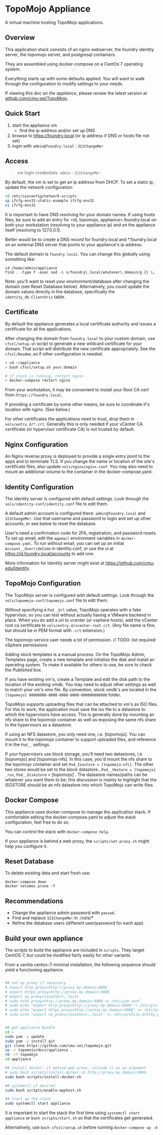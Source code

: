 # TopoMojo Appliance

A virtual machine hosting TopoMojo applications.

## Overview

This application stack consists of an nginx webserver, the foundry identity server, the topomojo server, and postgresql containers.

They are assembled using docker-compose on a CentOs 7 operating system.

Everything starts up with some defaults applied.  You will want to walk through the configuration to modify settings to your needs.

If viewing this doc *on the appliance*, please review the latest version at [github.com/cmu-sei/TopoMojo](https://github.com/cmu-sei/TopoMojo/docs/appliance).

## Quick Start
1. start the appliance vm
    - find the ip address and/or set up DNS
2. browse to https://foundry.local (or ip address if DNS or hosts file not set)
3. login with `admin@foundry.local` : `321ChangeMe!`

## Access

> vm login credentials: `admin` : `321ChangeMe!`

By default, the vm is set to get an ip address from DHCP. To set a static ip, update the network configuration:
```bash
cd /etc/sysconfig/network-scripts
cp ifcfg-ens32-static-example ifcfg-ens32
vi ifcfg-ens32
```

It is important to have DNS resolving for your domain names.  If using hosts files, be sure to add an entry for <id, topomojo, appliance>.foundry.local on both your workstation (resolving to your appliance ip) and on the appliance itself (resolving to 127.0.0.1).

Better would be to create a DNS record for foundry.local and *.foundry.local on an external DNS server that points to your appliance's ip address.

The default domain is `foundry.local`. You can change this globally using something like:

```
cd /home/admin/appliance
find . -type f -exec sed -i s/foundry\.local/whatever\.domain/g {} \;
```

Note: you'll want to reset your environment/database after changing the domain (see Reset Database below). Alternatively, you could update the domain values directly in the database, specifically the `identity_db.ClientUris` table.

## Certificate

By default the appliance generates a local certificate authority and issues a certificate for all the applications.

After changing the domain from `foundry.local` to your custom domain, use `cfssl/setup.sh` script to generate a new wildcard certificate for your domain.  That script will distribute the new certificate appropriately.  See the `cfssl/Readme.md` if other configuration is needed.

```bash
> cd ~/appliance
> bash cfssl/setup.sh your.domain

# if stack is running, restart nginx
> docker-compose restart nginx
```

From your workstation, it may be convenient to install your Root CA cert from `https://foundry.local`.

If providing a certificate by some other means, be sure to coordinate it's location with nginx. (See below.)

For other certificates the applications need to trust, drop them in `vols/entry.d/*.crt`.  Generally this is only needed if your vCenter CA certificate (or hypervisor certificate CA) is not trusted by default.

## Nginx Configuration

An Nginx reverse proxy is deployed to provide a single entry point to the apps and to terminate TLS.
If you change the name or location of the site's certificate files, also update `vols/nginx/nginx.conf`.  You may also need to mount an additional volume to the container in the docker-compose.yaml.

## Identity Configuration

The identity server is configured with default settings.  Look through the `vols/identity-conf/identity.conf` file to edit them.

A default admin account is configured there: `admin@foundry.local` and `321ChangeMe!`.  Use that username and password to login and set up other accounts, or see below to reset the database.

User's need a confirmation code for 2FA, registration, and password resets.  To set up email, edit the `appmail` environment variables in `docker-compose.yaml`.  To run without email, you can set up an initial `Account__OverrideCode` in identity.conf, or use the ui at https://id.foundry.local/accounts to add one.

More information for Identity server might exist at https://github.com/cmu-edu/Identity.

## TopoMojo Configuration

The TopoMojo server is configured with default settings.  Look through the `vols/topomojo-conf/topomojo.conf` file to edit them.

Without specifying a `Pod__Url` value, TopoMojo operates with a fake hypervisor, so you can test without actually having a VMware backend in place.  When you do add a url to vcenter (or vsphere hosts), add the vCenter root ca certificate to `vols/entry.d/vcenter-root.crt`. (Any file name is fine, but should be in PEM format with `.crt` extension.)

<!-- Also, ensure the appliance trusts it.
```bash
cp vcenter-ca.crt /etc/pki/ca-trust/source/anchors
sudo update-ca-trust
``` -->

The topomojo service user needs a lot of permission.
// TODO: list required vSphere permissions

Adding stock templates is a manual process.  On the TopoMojo Admin, Templates page, create a new template and initialize the disk and install an operating system.  To make it available for others to use, be sure to check the *Published* box.

If you have existing vm's, create a Template and edit the disk path to the location of the existing vmdk.  You may need to adjust other settings as well to match your vm's vmx file.  By convention, stock vmdk's are located in the `[topomojo] 00000000-0000-0000-0000-000000000000` folder.

TopoMojo supports uploading files that can be attached to vm's as ISO files.  For this to work, the application must save the iso file to a datastore to which the hypervisors have access.  This is generally done by mounting an nfs share to the topomojo container as well as exposing the same nfs share to the hypervisors as a datastore.

If using an NFS datastore, you only need one, i.e. [topomojo]. You can mount it to the topomojo container to support uploaded files, and reference it in the `Pod__` settings.

If your hypervisors use block storage, you'll need two datastores, i.e [topomojo] and [topomojo-nfs].  In this case, you'd mount the nfs share to the topomojo container and set `Pod_Isostore = [topomojo-nfs]`.  The other two stores would be set to the block datastore...`Pod__Vmstore = [topomojo] _run`, `Pod__Diskstore` = [topomojo]`.  The datastore names/paths can be whatever you want them to be; this discussion is mainly to highlight that the ISOSTORE should be an nfs datastore into which TopoMojo can write files.

## Docker Compose

This appliance uses docker-compose to manage the application stack.  If comfortable editing the docker-compose.yaml to adjust the stack configuration, feel free to do so.

You can control the stack with `docker-compose help`.

If your appliance is behind a web proxy, the `scripts/set-proxy.sh` might help you configure it.

## Reset Database
To delete existing data and start fresh use:
```
docker-compose down
docker volumes prune -f
```

## Recommendations
- Change the appliance admin password with `passwd`.
- Find and replace `321ChangeMe!` in ./vols/*
- Refine the database users (different user/password for each app).

## Build your own appliance

The scripts to build the appliance are included in `scripts`.
They target CentOS-7, but could be modified fairly easily for other variants.

From a vanilla centos-7-minimal installation, the following sequence should yield
a functioning appliance.

```bash

## set up proxy if necessary
# export http_proxy=http://proxy.my.domain:8080
# export https_proxy=http://proxy.my.domain:8080
# export no_proxy=localhost,.local
# sudo echo proxy=http://proxy.my.domain:8080 >> /etc/yum.conf
# sudo echo "export http_proxy=http://proxy.my.domain:8080" > /etc/profile.d/http_proxy.sh
# sudo echo "export https_proxy=http://proxy.my.domain:8080" >> /etc/profile.d/http_proxy.sh
# sudo echo "export no_proxy=localhost,.local" >> /etc/profile.d/http_proxy.sh


## get appliance bundle
cd ~
sudo yum -y update
sudo yum -y install git
git clone https://github.com/cmu-sei/topomojo.git
cp -r topomojo/docs/appliance .
rm -rf topomojo
cd appliance

## install docker; if behind web proxy, include it as an argument
# sudo bash scripts/install-docker.sh http://proxy.my.domain:8080
sudo bash scripts/install-docker.sh

## systemctl if desired
sudo bash scripts/enable-apphost.sh

## start up the stack
sudo systemctl start appliance
```

It is important to start the stack the first time using
`systemctl start appliance` or `bash scripts/start.sh`
so that the certificates get generated.

Alternatively, use `bash cfssl/setup.sh` before running `docker-compose up -d`
